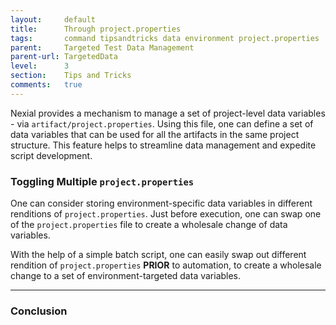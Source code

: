 ```yaml
---
layout:     default
title:      Through project.properties
tags:       command tipsandtricks data environment project.properties
parent:     Targeted Test Data Management
parent-url: TargetedData
level:      3
section:    Tips and Tricks
comments:   true
---
```



Nexial provides a mechanism to manage a set of project-level data variables - via `artifact/project.properties`. Using 
this file, one can define a set of data variables that can be used for all the artifacts in the same project structure. 
This feature helps to streamline data management and expedite script development. 


### Toggling Multiple `project.properties`
One can consider storing environment-specific data variables in different renditions of `project.properties`. Just 
before execution, one can swap one of the `project.properties` file to create a wholesale change of data variables.

With the help of a simple batch script, one can easily swap out different rendition of `project.properties` **PRIOR** to
automation, to create a wholesale change to a set of environment-targeted data variables.


-----

### Conclusion

